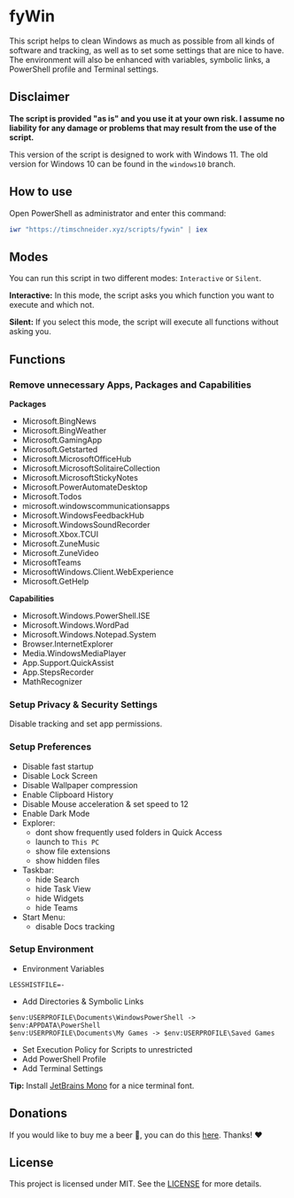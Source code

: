 # fyWin

This script helps to clean Windows as much as possible from all kinds of software and tracking, as well as to set some settings that are nice to have. The environment will also be enhanced with variables, symbolic links, a PowerShell profile and Terminal settings.

## Disclaimer

**The script is provided "as is" and you use it at your own risk. I assume no liability for any damage or problems that may result from the use of the script.**

This version of the script is designed to work with Windows 11. The old version for Windows 10 can be found in the `windows10` branch.

## How to use

Open PowerShell as administrator and enter this command:

```PowerShell
iwr "https://timschneider.xyz/scripts/fywin" | iex
```

## Modes

You can run this script in two different modes: `Interactive` or `Silent`.

**Interactive:** In this mode, the script asks you which function you want to execute and which not.

**Silent:** If you select this mode, the script will execute all functions without asking you.

## Functions

### Remove unnecessary Apps, Packages and Capabilities

**Packages**
- Microsoft.BingNews
- Microsoft.BingWeather
- Microsoft.GamingApp
- Microsoft.Getstarted
- Microsoft.MicrosoftOfficeHub
- Microsoft.MicrosoftSolitaireCollection
- Microsoft.MicrosoftStickyNotes
- Microsoft.PowerAutomateDesktop
- Microsoft.Todos
- microsoft.windowscommunicationsapps
- Microsoft.WindowsFeedbackHub
- Microsoft.WindowsSoundRecorder
- Microsoft.Xbox.TCUI
- Microsoft.ZuneMusic
- Microsoft.ZuneVideo
- MicrosoftTeams
- MicrosoftWindows.Client.WebExperience
- Microsoft.GetHelp

**Capabilities**
- Microsoft.Windows.PowerShell.ISE
- Microsoft.Windows.WordPad
- Microsoft.Windows.Notepad.System
- Browser.InternetExplorer
- Media.WindowsMediaPlayer
- App.Support.QuickAssist
- App.StepsRecorder
- MathRecognizer

### Setup Privacy & Security Settings

Disable tracking and set app permissions.

### Setup Preferences

- Disable fast startup
- Disable Lock Screen
- Disable Wallpaper compression
- Enable Clipboard History
- Disable Mouse acceleration & set speed to 12
- Enable Dark Mode
- Explorer:
  - dont show frequently used folders in Quick Access
  - launch to `This PC`
  - show file extensions
  - show hidden files
- Taskbar:
  - hide Search
  - hide Task View
  - hide Widgets
  - hide Teams
- Start Menu:
  - disable Docs tracking

### Setup Environment

- Environment Variables
```plaintext
LESSHISTFILE=-
```

- Add Directories & Symbolic Links
```plaintext
$env:USERPROFILE\Documents\WindowsPowerShell -> $env:APPDATA\PowerShell
$env:USERPROFILE\Documents\My Games -> $env:USERPROFILE\Saved Games
```
- Set Execution Policy for Scripts to unrestricted
- Add PowerShell Profile
- Add Terminal Settings

**Tip:** Install [JetBrains Mono](https://www.jetbrains.com/lp/mono/) for a nice terminal font.

## Donations

If you would like to buy me a beer 🍺, you can do this [here](https://paypal.me/timschneiderxyz). Thanks! ❤️

## License

This project is licensed under MIT. See the [LICENSE](LICENSE) for more details.
